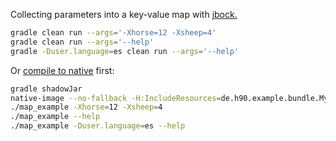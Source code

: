 Collecting parameters into a key-value map with [jbock.](https://github.com/h908714124/jbock)

````sh
gradle clean run --args='-Xhorse=12 -Xsheep=4'
gradle clean run --args='--help'
gradle -Duser.language=es clean run --args='--help'
````

Or [compile to native](https://github.com/oracle/graal/releases) first:

````sh
gradle shadowJar
native-image --no-fallback -H:IncludeResources=de.h90.example.bundle.MyBundle.properties -H:IncludeResources=de.h90.example.bundle.MyBundle_es.properties -jar build/libs/jbock-map-example-all.jar map_example
./map_example -Xhorse=12 -Xsheep=4
./map_example --help
./map_example -Duser.language=es --help
````

